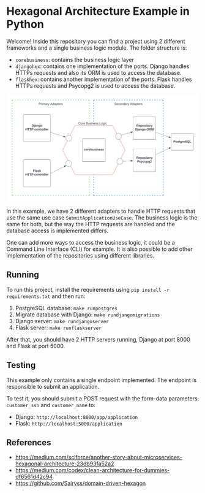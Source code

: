 # Hexagonal Architecture Example in Python

Welcome! Inside this repository you can find a project using 2 different frameworks and a single business logic module. The folder structure is:

- `corebusiness`: contains the business logic layer
- `djangohex`: contains one implementation of the ports. Django handles HTTPs requests and also its ORM is used to access the database.
- `flaskhex`: contains another implementation of the ports. Flask handles HTTPs requests and Psycopg2 is used to access the database.

![](docs/python-hex.png)

In this example, we have 2 different adapters to handle HTTP requests that use the same use case `SubmitApplicationUseCase`. The business logic is the same for both, but the way the HTTP requests are handled and the database access is implemented differs.

One can add more ways to access the business logic, it could be a Command Line Interface (CLI) for example. It is also possible to add other implementation of the repositories using different libraries.

## Running

To run this project, install the requirements using `pip install -r requirements.txt` and then run:

1. PostgreSQL database: `make runpostgres`
2. Migrate database with Django: `make rundjangomigrations`
3. Django server: `make rundjangoserver`
4. Flask server: `make runflaskserver`

After that, you should have 2 HTTP servers running, Django at port 8000 and Flask at port 5000.

## Testing

This example only contains a single endpoint implemented. The endpoint is responsible to submit an application.

To test it, you should submit a POST request with the form-data parameters: `customer_ssn` and `customer_name` to:

- Django: `http://localhost:8000/app/application`
- Flask: `http://localhost:5000/application`


## References

- https://medium.com/sciforce/another-story-about-microservices-hexagonal-architecture-23db93fa52a2
- https://medium.com/codex/clean-architecture-for-dummies-df6561d42c94
- https://github.com/Sairyss/domain-driven-hexagon
